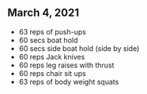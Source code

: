 ## March 4, 2021
- 63 reps of push-ups
- 60 secs boat hold
- 60 secs side boat hold (side by side)
- 60 reps Jack knives
- 60 reps leg raises with thrust
- 60 reps chair sit ups
- 63 reps of body weight squats
